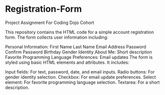 # Registration-Form
Project Assignment For Coding Dojo Cohort

This repository contains the HTML code for a simple account registration form. The form collects user information including:

Personal Information:
First Name
Last Name
Email Address
Password
Confirm Password
Birthday
Gender Identity
About Me:
Short description
Favorite Programming Language
Preferences:
Email updates
The form is styled using basic HTML elements and attributes. It includes:

Input fields: For text, password, date, and email inputs.
Radio buttons: For gender identity selection.
Checkbox: For email update preferences.
Select element: For favorite programming language selection.
Textarea: For a short description.
